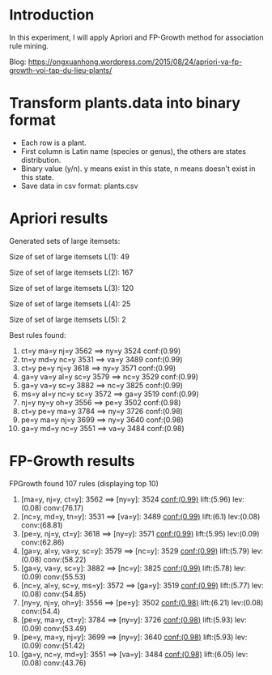 # Introduction
In this experiment, I will apply Apriori and FP-Growth method for association rule mining.

Blog: https://ongxuanhong.wordpress.com/2015/08/24/apriori-va-fp-growth-voi-tap-du-lieu-plants/

# Transform plants.data into binary format
* Each row is a plant.
* First column is Latin name (species or genus), the others are states distribution.
* Binary value (y/n). y means exist in this state, n means doesn't exist in this state.
* Save data in csv format: plants.csv

# Apriori results
Generated sets of large itemsets:

Size of set of large itemsets L(1): 49

Size of set of large itemsets L(2): 167

Size of set of large itemsets L(3): 120

Size of set of large itemsets L(4): 25

Size of set of large itemsets L(5): 2

Best rules found:

 1. ct=y ma=y nj=y 3562 ==> ny=y 3524    conf:(0.99)
 2. tn=y md=y nc=y 3531 ==> va=y 3489    conf:(0.99)
 3. ct=y pe=y nj=y 3618 ==> ny=y 3571    conf:(0.99)
 4. ga=y va=y al=y sc=y 3579 ==> nc=y 3529    conf:(0.99)
 5. ga=y va=y sc=y 3882 ==> nc=y 3825    conf:(0.99)
 6. ms=y al=y nc=y sc=y 3572 ==> ga=y 3519    conf:(0.99)
 7. nj=y ny=y oh=y 3556 ==> pe=y 3502    conf:(0.98)
 8. ct=y pe=y ma=y 3784 ==> ny=y 3726    conf:(0.98)
 9. pe=y ma=y nj=y 3699 ==> ny=y 3640    conf:(0.98)
10. ga=y md=y nc=y 3551 ==> va=y 3484    conf:(0.98)

# FP-Growth results
FPGrowth found 107 rules (displaying top 10)

 1. [ma=y, nj=y, ct=y]: 3562 ==> [ny=y]: 3524   <conf:(0.99)> lift:(5.96) lev:(0.08) conv:(76.17) 
 2. [nc=y, md=y, tn=y]: 3531 ==> [va=y]: 3489   <conf:(0.99)> lift:(6.1) lev:(0.08) conv:(68.81) 
 3. [pe=y, nj=y, ct=y]: 3618 ==> [ny=y]: 3571   <conf:(0.99)> lift:(5.95) lev:(0.09) conv:(62.86) 
 4. [ga=y, al=y, va=y, sc=y]: 3579 ==> [nc=y]: 3529   <conf:(0.99)> lift:(5.79) lev:(0.08) conv:(58.22) 
 5. [ga=y, va=y, sc=y]: 3882 ==> [nc=y]: 3825   <conf:(0.99)> lift:(5.78) lev:(0.09) conv:(55.53) 
 6. [nc=y, al=y, sc=y, ms=y]: 3572 ==> [ga=y]: 3519   <conf:(0.99)> lift:(5.77) lev:(0.08) conv:(54.85) 
 7. [ny=y, nj=y, oh=y]: 3556 ==> [pe=y]: 3502   <conf:(0.98)> lift:(6.21) lev:(0.08) conv:(54.4) 
 8. [pe=y, ma=y, ct=y]: 3784 ==> [ny=y]: 3726   <conf:(0.98)> lift:(5.93) lev:(0.09) conv:(53.49) 
 9. [pe=y, ma=y, nj=y]: 3699 ==> [ny=y]: 3640   <conf:(0.98)> lift:(5.93) lev:(0.09) conv:(51.42) 
10. [ga=y, nc=y, md=y]: 3551 ==> [va=y]: 3484   <conf:(0.98)> lift:(6.05) lev:(0.08) conv:(43.76) 

